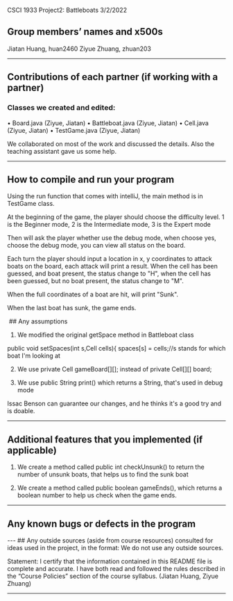 CSCI 1933 
Project2: Battleboats
3/2/2022

## Group members’ names and x500s
Jiatan Huang, huan2460
Ziyue Zhuang, zhuan203

---

## Contributions of each partner (if working with a partner)

### Classes we created and edited:

• Board.java (Ziyue, Jiatan)
• Battleboat.java (Ziyue, Jiatan)
• Cell.java (Ziyue, Jiatan)
• TestGame.java (Ziyue, Jiatan)

We collaborated on most of the work and discussed the details. Also the teaching assistant gave us some help.

---

## How to compile and run your program

Using the run function that comes with intelliJ, the main method is in TestGame class. 

At the beginning of the game, the player should choose the difficulty level.
1 is the Beginner mode, 2 is the Intermediate mode, 3 is the Expert mode

Then will ask the player whether use the debug mode, when choose yes, choose the debug mode, you can view all status on the board.

Each turn the player should input a location in x, y coordinates to attack boats on the board, each attack will print a result. When the cell has been guessed, and boat present, the status change to "H", when the cell has been guessed, but no boat present, the status change to "M".

When the full coordinates of a boat are hit, will print "Sunk".

When the last boat has sunk, the game ends.

 ## Any assumptions 
1. We modified the original getSpace method in Battleboat class

public void setSpaces(int s,Cell cells){
        spaces[s] = cells;//s stands for which boat I'm looking at

2. We use private Cell gameBoard[][];
instead of private Cell[][] board;

3. We use public String print() which returns a String, that's used in debug mode

Issac Benson can guarantee our changes, and he thinks it's a good try and is doable.


---

## Additional features that you implemented (if applicable)
1. We create a method called public int checkUnsunk() to return the number of unsunk boats, that helps us to find the sunk boat

2. We create a method called public boolean gameEnds(), which returns a boolean number to help us check when the game ends.

---

## Any known bugs or defects in the program


--- ## Any outside sources (aside from course resources) consulted for ideas used in the project, in the format: We do not use any outside sources.

Statement: I certify that the information contained in this README file is complete and accurate. I have both read and followed the rules described in the “Course Policies” section of the course syllabus. (Jiatan Huang, Ziyue Zhuang)

---
